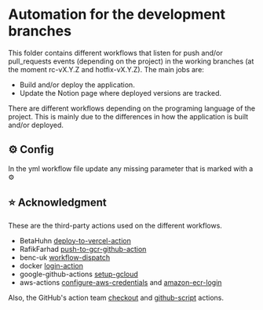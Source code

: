 # Automation for the development branches

This folder contains different workflows that listen for push and/or pull_requests events (depending on the project) in the working branches (at the moment rc-vX.Y.Z and hotfix-vX.Y.Z). The main jobs are:
- Build and/or deploy the application.
- Update the Notion page where deployed versions are tracked.

There are different workflows depending on the programing language of the project. This is mainly due to the differences in how the application is built and/or deployed.

## ⚙️ Config

In the yml workflow file update any missing parameter that is marked with a ⚙️

## ⭐ Acknowledgment

These are the third-party actions used on the different workflows.

- BetaHuhn [deploy-to-vercel-action](https://github.com/BetaHuhn/deploy-to-vercel-action)
- RafikFarhad [push-to-gcr-github-action](https://github.com/RafikFarhad/push-to-gcr-github-action)
- benc-uk [workflow-dispatch](https://github.com/benc-uk/workflow-dispatch)
- docker [login-action](https://github.com/docker/login-action)
- google-github-actions [setup-gcloud](https://github.com/google-github-actions/setup-gcloud)
- aws-actions [configure-aws-credentials](https://github.com/aws-actions/configure-aws-credentials) and [amazon-ecr-login](https://github.com/aws-actions/amazon-ecr-login)

Also, the GitHub's action team [checkout](https://github.com/actions/checkout) and [github-script](https://github.com/actions/github-script) actions. 